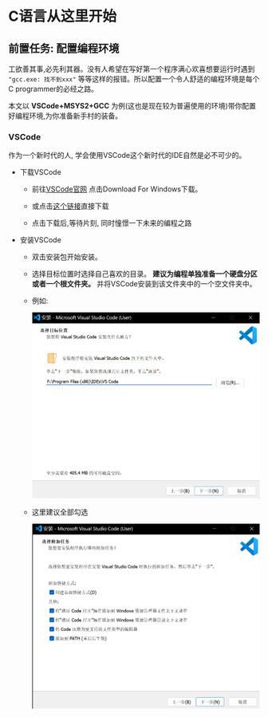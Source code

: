 # C语言从这里开始

## 前置任务: 配置编程环境

工欲善其事,必先利其器。没有人希望在写好第一个程序满心欢喜想要运行时遇到 `"gcc.exe: 找不到xxx"` 等等这样的报错。所以配置一个令人舒适的编程环境是每个C programmer的必经之路。

本文以 **VSCode+MSYS2+GCC** 为例(这也是现在较为普遍使用的环境)带你配置好编程环境,为你准备新手村的装备。

### VSCode

作为一个新时代的人, 学会使用VSCode这个新时代的IDE自然是必不可少的。

- 下载VSCode

  - 前往<a href="https://code.visualstudio.com/">VSCode官网</a> 点击Download For Windows下载。

  - 或点击<a href="https://code.visualstudio.com/docs/?dv=win64user">这个链接</a>直接下载

  - 点击下载后,等待片刻, 同时憧憬一下未来的编程之路

- 安装VSCode

  - 双击安装包开始安装。

  - 选择目标位置时选择自己喜欢的目录。 **建议为编程单独准备一个硬盘分区或者一个根文件夹。** 并将VSCode安装到该文件夹中的一个空文件夹中。

  - 例如:

    <img src="./assets/vsc_installation_0.png" style="zoom: 50%;" />

  - 这里建议全部勾选

    <img src="./assets/vsc_installation_1.png" style="zoom:50%;" />

